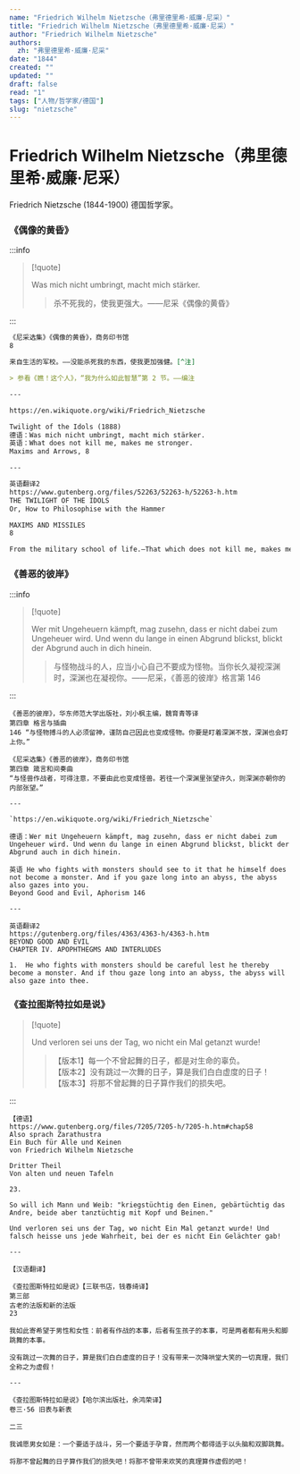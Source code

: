 ```yaml
---
name: "Friedrich Wilhelm Nietzsche（弗里德里希·威廉·尼采）"
title: "Friedrich Wilhelm Nietzsche（弗里德里希·威廉·尼采）"
author: "Friedrich Wilhelm Nietzsche"
authors:
  zh: "弗里德里希·威廉·尼采"
date: "1844"
created: ""
updated: ""
draft: false
read: "1"
tags: ["人物/哲学家/德国"]
slug: "nietzsche"
---
```


# Friedrich Wilhelm Nietzsche（弗里德里希·威廉·尼采）

Friedrich Nietzsche (1844-1900) 德国哲学家。

### 《偶像的黄昏》

:::info

> [!quote]
>
> Was mich nicht umbringt, macht mich stärker.
>
> > 杀不死我的，使我更强大。——尼采《偶像的黄昏》

:::

```markdown
《尼采选集》《偶像的黄昏》，商务印书馆
8

来自生活的军校。——没能杀死我的东西，使我更加强健。[^注]

> 参看《瞧！这个人》，“我为什么如此智慧”第 2 节。——编注

---

https://en.wikiquote.org/wiki/Friedrich_Nietzsche

Twilight of the Idols (1888)
德语：Was mich nicht umbringt, macht mich stärker.
英语：What does not kill me, makes me stronger.
Maxims and Arrows, 8

---

英语翻译2
https://www.gutenberg.org/files/52263/52263-h/52263-h.htm
THE TWILIGHT OF THE IDOLS
Or, How to Philosophise with the Hammer

MAXIMS AND MISSILES
8

From the military school of life.—That which does not kill me, makes me stronger.
```

### 《善恶的彼岸》

:::info

> [!quote]
>
> Wer mit Ungeheuern kämpft, mag zusehn, dass er nicht dabei zum Ungeheuer wird. Und wenn du lange in einen Abgrund blickst, blickt der Abgrund auch in dich hinein.
>
> > 与怪物战斗的人，应当小心自己不要成为怪物。当你长久凝视深渊时，深渊也在凝视你。——尼采，《善恶的彼岸》格言第 146

:::

```
《善恶的彼岸》，华东师范大学出版社，刘小枫主编，魏育青等译
第四章 格言与插曲
146 “与怪物搏斗的人必须留神，谨防自己因此也变成怪物。你要是盯着深渊不放，深渊也会盯上你。”

《尼采选集》《善恶的彼岸》，商务印书馆
第四章 箴言和间奏曲
“与怪兽作战者，可得注意，不要由此也变成怪兽。若往一个深渊里张望许久，则深渊亦朝你的内部张望。”

---

`https://en.wikiquote.org/wiki/Friedrich_Nietzsche`

德语：Wer mit Ungeheuern kämpft, mag zusehn, dass er nicht dabei zum Ungeheuer wird. Und wenn du lange in einen Abgrund blickst, blickt der Abgrund auch in dich hinein.

英语 He who fights with monsters should see to it that he himself does not become a monster. And if you gaze long into an abyss, the abyss also gazes into you.
Beyond Good and Evil, Aphorism 146

---

英语翻译2
https://gutenberg.org/files/4363/4363-h/4363-h.htm
BEYOND GOOD AND EVIL
CHAPTER IV. APOPHTHEGMS AND INTERLUDES

1.  He who fights with monsters should be careful lest he thereby become a monster. And if thou gaze long into an abyss, the abyss will also gaze into thee.
```

### 《查拉图斯特拉如是说》

> [!quote]
>
> Und verloren sei uns der Tag, wo nicht ein Mal getanzt wurde!
> 
> > 【版本1】每一个不曾起舞的日子，都是对生命的辜负。  
> > 【版本2】没有跳过一次舞的日子，算是我们白白虚度的日子！  
> > 【版本3】将那不曾起舞的日子算作我们的损失吧。 

:::

```
【德语】
https://www.gutenberg.org/files/7205/7205-h/7205-h.htm#chap58
Also sprach Zarathustra
Ein Buch für Alle und Keinen
von Friedrich Wilhelm Nietzsche

Dritter Theil
Von alten und neuen Tafeln

23.

So will ich Mann und Weib: "kriegstüchtig den Einen, gebärtüchtig das Andre, beide aber tanztüchtig mit Kopf und Beinen."

Und verloren sei uns der Tag, wo nicht Ein Mal getanzt wurde! Und falsch heisse uns jede Wahrheit, bei der es nicht Ein Gelächter gab!

---

【汉语翻译】

《查拉图斯特拉如是说》【三联书店，钱春绮译】
第三部
古老的法版和新的法版
23

我如此寄希望于男性和女性：前者有作战的本事，后者有生孩子的本事，可是两者都有用头和脚跳舞的本事。

没有跳过一次舞的日子，算是我们白白虚度的日子！没有带来一次降哄堂大笑的一切真理，我们全称之为虚假！

---

《查拉图斯特拉如是说》【哈尔滨出版社，余鸿荣译】
卷三·56 旧表与新表

二三

我诚愿男女如是：一个要适于战斗，另一个要适于孕育，然而两个都得适于以头脑和双脚跳舞。

将那不曾起舞的日子算作我们的损失吧！将那不曾带来欢笑的真理算作虚假的吧！
```
